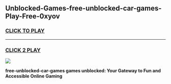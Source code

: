 
## Unblocked-Games-free-unblocked-car-games-Play-Free-0xyov
<h3>
<a href="https://premium76.site?title=free-unblocked-car-games&ref=10A">CLICK TO PLAY</a></h3>
<hr>

<h3>
<a href="https://premium76.site?title=free-unblocked-car-games&ref=10A">CLICK 2 PLAY</a>
  
</h3>

<a href="https://premium76.site?title=free-unblocked-car-games&ref=10A"><img src="https://clearcache.store/games.png"></a>


**free-unblocked-car-games games unblocked: Your Gateway to Fun and Accessible Online Gaming**

